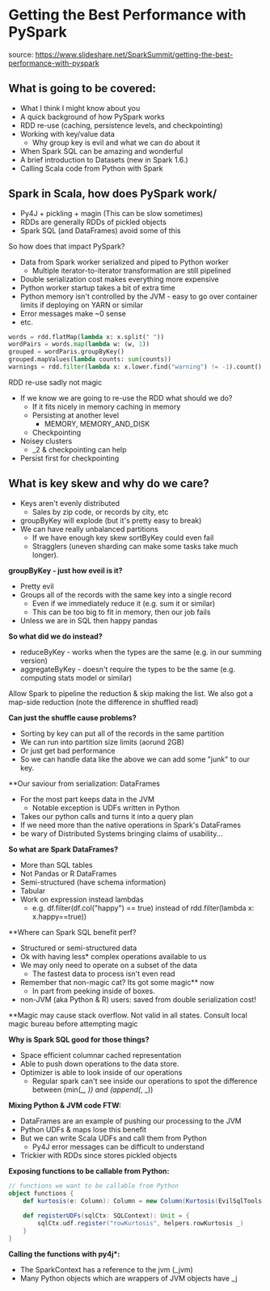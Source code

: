# Getting the Best Performance with PySpark
source: https://www.slideshare.net/SparkSummit/getting-the-best-performance-with-pyspark

## What is going to be covered:
- What I think I might know about you
- A quick background of how PySpark works
- RDD re-use (caching, persistence levels, and checkpointing)
- Working with key/value data
    - Why group key is evil and what we can do about it
- When Spark SQL can be amazing and wonderful
- A brief introduction to Datasets (new in Spark 1.6.)
- Calling Scala code from Python with Spark

## Spark in Scala, how does PySpark work/
- Py4J + pickling + magin (This can be slow sometimes)
- RDDs are generally RDDs of pickled objects
- Spark SQL (and DataFrames) avoid some of this

So how does that impact PySpark?
- Data from Spark worker serialized and piped to Python worker
    - Multiple iterator-to-iterator transformation are still pipelined
- Double serialization cost makes everything more expensive
- Python worker startup takes a bit of extra time
- Python memory isn't controlled by the JVM - easy to go over container limits if deploying on YARN or similar
- Error messages make ~0 sense
- etc.

```python
words = rdd.flatMap(lambda x: x.split(" "))
wordPairs = words.map(lambda w: (w, 1))
grouped = wordParis.groupByKey()
grouped.mapValues(lambda counts: sum(counts))
warnings = rdd.filter(lambda x: x.lower.find("warning") != -1).count()
```

RDD re-use sadly not magic
- If we know we are going to re-use the RDD what should we do?
    - If it fits nicely in memory caching in memory
    - Persisting at another level
        - MEMORY, MEMORY_AND_DISK
    - Checkpointing
- Noisey clusters
    - \_2 & checkpointing can help
- Persist first for checkpointing

## What is key skew and why do we care?
- Keys aren't evenly distributed
    - Sales by zip code, or records by city, etc
- groupByKey will explode (but it's pretty easy to break)
- We can have really unbalanced partitions
    - If we have enough key skew sortByKey could even fail
    - Stragglers (uneven sharding can make some tasks take much longer).
    
**groupByKey - just how eveil is it?**
- Pretty evil
- Groups all of the records with the same key into a single record
    - Even if we immediately reduce it (e.g. sum it or similar)
    - This can be too big to fit in memory, then our job fails
- Unless we are in SQL then happy pandas

**So what did we do instead?**
- reduceByKey - works when the types are the same (e.g. in our summing version)
- aggregateByKey - doesn't require the types to be the same (e.g. computing stats model or similar)

Allow Spark to pipeline the reduction & skip making the list. We also got a map-side reduction (note the difference in shuffled read)

**Can just the shuffle cause problems?**
- Sorting by key can put all of the records in the same partition
- We can run into partition size limits (aorund 2GB)
- Or just get bad performance
- So we can handle data like the above we can add some "junk" to our key.

**Our saviour from serialization: DataFrames
- For the most part keeps data in the JVM
    - Notable exception is UDFs written in Python
- Takes our python calls and turns it into a query plan
- If we need more than the native operations in Spark's DataFrames
- be wary of Distributed Systems bringing claims of usability...

**So what are Spark DataFrames?**
- More than SQL tables
- Not Pandas or R DataFrames
- Semi-structured (have schema information)
- Tabular
- Work on expression instead lambdas
    - e.g. df.filter(df.col("happy") == true) instead of rdd.filter(lambda x: x.happy==true))

**Where can Spark SQL benefit perf?
- Structured or semi-structured data
- Ok with having less\* complex operations available to us
- We may only need to operate on a subset of the data
    - The fastest data to process isn't even read
- Remember that non-magic cat? Its got some magic\*\* now
    - In part from peeking inside of boxes.
- non-JVM (aka Python & R) users: saved from double serialization cost!

\*\*Magic may cause stack overflow. Not valid in all states. Consult local magic bureau before attempting magic

**Why is Spark SQL good for those things?**
- Space efficient columnar cached representation
- Able to push down operations to the data store.
- Optimizer is able to look inside of our operations
    - Regular spark can't see inside our operations to spot the difference between (min(_, _)) and (append(_, _))

**Mixing Python & JVM code FTW:**
- DataFrames are an example of pushing our processing to the JVM
- Python UDFs & maps lose this benefit
- But we can write Scala UDFs and call them from Python
    - Py4J error messages can be difficult to understand
- Trickier with RDDs since stores pickled objects

**Exposing functions to be callable from Python:**
```scala
// functions we want to be callable from Python
object functions {
    def kurtosis(e: Column): Column = new Column(Kurtosis(EvilSqlTools.getExpr(e)))
    
    def registerUDFs(sqlCtx: SQLContext): Unit = {
        sqlCtx.udf.register("rowKurtosis", helpers.rowKurtosis _)
    }
}
```

**Calling the functions with py4j\*:**
- The SparkContext has a reference to the jvm (\_jvm)
- Many Python objects which are wrappers of JVM objects have \_j
